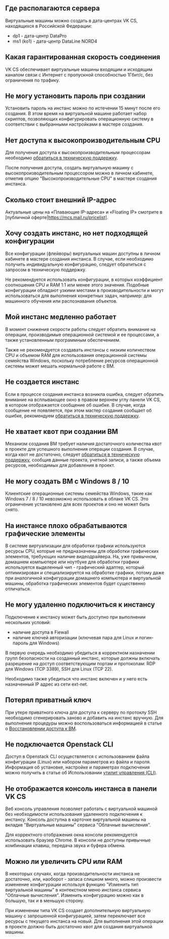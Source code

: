 ## Где располагаются сервера

Виртуальные машины можно создать в дата-центрах VK CS, находящихся в Российской Федерации:

- dp1 - дата-центр DataPro
- ms1 (ko1) - дата-центр DataLine NORD4

## Какая гарантированная скорость соединения

VK CS обеспечивает виртуальные машины входящим и исходящим каналом связи с Интернет с пропускной способностью 1Гбит/с, без ограничения по трафику.

## Не могу установить пароль при создании

Установить пароль на инстанс можно по истечении 15 минут после его создания. В этом время на виртуальной машине работает набор скриптов, позволяющих конфигурировать операционную систему в соответствии с выбранными настройками в мастере создания.

## Нет доступа к высокопроизводительным CPU

Для получения доступа к высокопроизводительным процессорам необходимо [обратиться в техническую поддержку](https://mcs.mail.ru/docs/contacts).

После получения доступа, создать виртуальную машину с высокопроизводительным процессором можно в личном кабинете, отметив опцию "Высокопроизводительные CPU" в мастере создания инстанса.

## Сколько стоит внешний IP-адрес

Актуальные цены на «Плавающие IP-адреса» и «Floating IP» смотрите в [публичной оферте|https://mcs.mail.ru/pricelist].

## Хочу создать инстанс, но нет подходящей конфигурации

Все конфигурации (флейворы) виртуальных машин доступны в личном кабинете в мастере создания инстанса. В случае, если необходимо получить индивидуальную конфигурацию, следует обратиться с запросом в техническую поддержку.

Не рекомендуется использовать конфигурации, в которых коэффициент соотношения CPU и RAM 1:1 или менее этого значения. Подобные конфигурации обладают узкими местами в производительности и могут использоваться для выполнения конкретных задач, например: для машинного обучения или распознавания объектов.

## Мой инстанс медленно работает

В момент снижения скорости работы следует обратить внимание на операции, производимые операционной системой и ее процессами, а также установленным программным обеспечением.

Также не рекомендуется создавать инстансы с низким количеством CPU и объемом RAM для использования операционной системы семейства Windows, поскольку потребление ресурсов операционной системы может мешать нормальной работе с ВМ.

## Не создается инстанс

Если в процессе создания инстанса возникла ошибка, следует обратить внимание на всплывающее окно в правом верхнем углу панели VK CS, в котором отображается сообщение об ошибке. В случае, когда сообщение не появляется, при этом мастер создания сообщает об ошибке, рекомендуем [обратиться в техническую поддержку](https://mcs.mail.ru/docs/contacts).

## Не хватает квот при создании ВМ

Механизм создания ВМ требует наличия достаточного количества квот в проекте для успешного выполнения операции создания. В случае, когда квот не достаточно, следует [обратиться в техническую поддержку](https://mcs.mail.ru/docs/contacts), сообщив данные проекта, учетной записи, а также объема ресурсов, необходимых для добавления в проект.

## Не могу создать ВМ с Windows 8 / 10

Клиентские операционные системы семейства Windows, такие как Windows 7 / 8 / 10 невозможно использовать в облаке VK CS. Это ограничение установлено для всех проектов и оно не может быть снято.

## На инстансе плохо обрабатываются графические элементы

В системе виртуализации для обработки графики используются ресурсы CPU, которые не предназначены для обработки графических элементов, требующих наличие видеодрайвера. На, уже привычном, домашнем компьютере или ноутбуке для обработки графики используется выделенный чип - графический адаптер, который оптимизирован и специализируется на обработке графики, потому даже при аналогичной конфигурации домашнего компьютера и виртуальной машины, обработка графических элементов будет существенно отличаться.

## Не могу удаленно подключиться к инстансу

Подключение к инстансу может быть доступно при выполнении нескольких условий:

- наличие доступа в Fiewall
- наличие ключей авторизации (ключевая пара для Linux и логин-пароль для Windows)

В первую очередь необходимо убедиться в корректном назначении групп безопасности на созданный инстанс, которые должны включать разрешение на доступ соответствующим портам и протоколам: RDP для Windows (TCP 3389), SSH для Linux (TCP 22).

Необходимо также убедиться что инстанс включен и у него есть назначенный IP адрес из сети ext-net.

## Потерял приватный ключ

При утере приватного ключа для доступа к серверу по протоклу SSH необходимо сгенерировать заново и добавить на инстанс вручную. Для выполнения процедуры можно воспользоваться информацией в статье о [Восстановлении доступа к ВМ](https://mcs.mail.ru/help/ru_RU/vm-connect/recover-access-vm).

## Не подключается Openstack CLI

Доступ в Openstack CLI осуществляется с использованием файла конфигурации (Linux) или набором параметров из файла и пароля. Информация об установке, настройке и параметрах подключения можно получить в статье об Использовании [утилит управления (CLI)](https://mcs.mail.ru/help/ru_RU/create-vm/vm-create-cli).

## Не отображается консоль инстанса в панели VK CS

Веб консоль управления позволяет работать с виртуальной машиной без необходимости использования удаленного подключения к инстансу. Консоль доступна в карточке виртуальной машины на вкладке "Виртуальные машины" сервиса "Облачные вычисления".

Для корректного отображения окна консоли рекомендуется использовать браузер Chrome. В консоли не доступны привычные комбинации клавиш, передача звука и буфера обмена.

## Можно ли увеличить CPU или RAM

В некоторых случаях, когда производительности инстанса не достаточно, или, наоборот - запаса слишком много, можно произвести изменение конфигурации используя функцию "Изменить тип виртуальной машины" в контекстном меню инстанса сервиса "Облачные вычисления". Изменить конфигурацию можно как в большую, так и в меньшую сторону.

При изменении типа VK CS создает дополнительную виртуальную машину с запрошенной конфигурацией, затем переключает все ресурсы с текущего инстанса на новый. Для выполнения этой операции в проекте должно быть достаточно квот для создания виртуальной машины.
